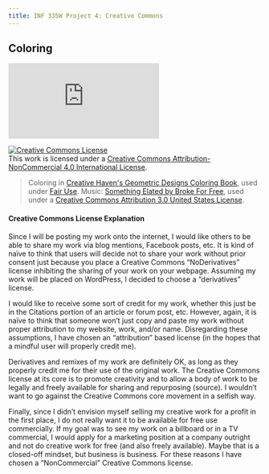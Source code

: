 ```yaml
---
title: INF 335W Project 4: Creative Commons
---
```

## Coloring

<div class="fluidMedia">
    <iframe src="https://player.vimeo.com/video/173688643" frameborder="0" webkitallowfullscreen mozallowfullscreen allowfullscreen></iframe>
</div>

<a href="http://creativecommons.org/licenses/by-nc/4.0/" rel="license"><img style="border-width: 0;" src="https://i.creativecommons.org/l/by-nc/4.0/88x31.png" alt="Creative Commons License" /></a><br />This work is licensed under a <a href="http://creativecommons.org/licenses/by-nc/4.0/" rel="license">Creative Commons Attribution-NonCommercial 4.0 International License</a>.

> Coloring in [Creative Haven's Geometric Designs Coloring Book](http://store.doverpublications.com/0486803503.html), used under [Fair Use](http://www.copyright.gov/fair-use/more-info.html).
> Music: [Something Elated by Broke For Free](http://freemusicarchive.org/music/Broke_For_Free/Something_EP/Broke_For_Free_-_Something_EP_-_05_Something_Elated), used under a [Creative Commons Attribution 3.0 United States License](https://creativecommons.org/licenses/by/3.0/us/).

#### Creative Commons License Explanation

Since I will be posting my work onto the internet, I would like others to be able to share my work via blog mentions, Facebook posts, etc. It is kind of naïve to think that users will decide not to share your work without prior consent just because you place a Creative Commons “NoDerivatives” license inhibiting the sharing of your work on your webpage. Assuming my work will be placed on WordPress, I decided to choose a “derivatives” license.

I would like to receive some sort of credit for my work, whether this just be in the Citations portion of an article or forum post, etc. However, again, it is naïve to think that someone won’t just copy and paste my work without proper attribution to my website, work, and/or name. Disregarding these assumptions, I have chosen an “attribution” based license (in the hopes that a mindful user will properly credit me).

Derivatives and remixes of my work are definitely OK, as long as they properly credit me for their use of the original work. The Creative Commons license at its core is to promote creativity and to allow a body of work to be legally and freely available for sharing and repurposing (source). I wouldn’t want to go against the Creative Commons core movement in a selfish way.

Finally, since I didn’t envision myself selling my creative work for a profit in the first place, I do not really want it to be available for free use commercially. If my goal was to see my work on a billboard or in a TV commercial, I would apply for a marketing position at a company outright and not do creative work for free (and also freely available). Maybe that is a closed-off mindset, but business is business. For these reasons I have chosen a “NonCommercial” Creative Commons license.
